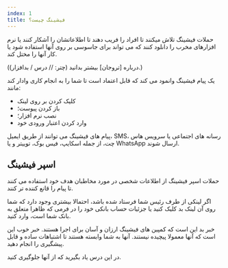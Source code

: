 ```yaml
---
index: 1
title: فیشینگ چیست؟
---
```

حملات فیشینگ تلاش میکنند تا افراد را فریب دهند تا اطلاعاتشان را آشکار کنند یا نرم افزارهای مخرب را دانلود کنند که می تواند برای جاسوسی بر روی آنها استفاده شود یا کار آنها را مختل کند.

(درباره [تروجان] بیشتر بدانید (چتر: // درس / بدافزار).)

یک پیام فیشینگ وانمود می کند که قابل اعتماد است تا شما را به انجام کاری وادار کند مانند:

*   کلیک کردن بر روی لینک
*   باز کردن پیوست؛
*   نصب نرم افزار؛
*   وارد کردن اعتبار ورودی خود 

پیام های فیشینگ می توانند از طریق ایمیل، SMS، رسانه های اجتماعی یا سرویس هاس چت، از جمله اسکایپ، فیس بوک، توییتر و یا WhatsApp ارسال شوند.

## اسپر فیشینگ

حملات اسپر فیشینگ از اطلاعات شخصی در مورد مخاطبان هدف خود استفاده می کنند تا پیام را قانع کننده تر کنند.

اگر لینکی از طرف رئیس شما فرستاد شده باشد، احتمالا بیشتری وجود دارد که شما روی آن لینک بد کلیک کنید یا جزئیات حساب بانکی خود را در فرمی که ظاهرا متعلق به بانک شما است، وارد کنید.

خبر بد این است که کمپین های فیشینگ ارزان و آسان برای اجرا هستند. خبر خوب این است که آنها معمولا پیچیده نیستند. آنها به شما وابسته هستند تا اشتباهات ساده و قابل پیشگیری را انجام دهید.

در این درس یاد بگیرید که از آنها جلوگیری کنید.